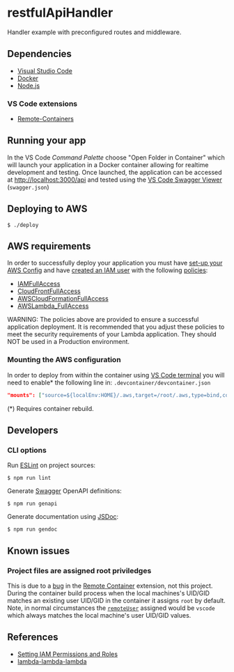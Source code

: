 # restfulApiHandler

Handler example with preconfigured routes and middleware.

## Dependencies

- [Visual Studio Code](https://code.visualstudio.com/download)
- [Docker](https://www.docker.com/get-started)
- [Node.js](https://nodejs.org)

### VS Code extensions

- [Remote-Containers](https://marketplace.visualstudio.com/items?itemName=ms-vscode-remote.remote-containers)

## Running your app

In the VS Code _Command Palette_ choose "Open Folder in Container" which will launch your application in a Docker container allowing for realtime development and testing.  Once launched, the application can be accessed at [http://localhost:3000/api](http://localhost:3000/api) and tested using the [VS Code Swagger Viewer](https://marketplace.visualstudio.com/items?itemName=Arjun.swagger-viewer) (`swagger.json`)

## Deploying to AWS

    $ ./deploy

## AWS requirements

In order to successfully deploy your application you must have [set-up your AWS Config](https://docs.aws.amazon.com/config/latest/developerguide/gs-cli.html) and have [created an IAM user](https://docs.aws.amazon.com/IAM/latest/UserGuide/id_users_create.html) with the following [policies](https://docs.aws.amazon.com/IAM/latest/UserGuide/access_policies_manage.html):

- [IAMFullAccess](https://console.aws.amazon.com/iam/home#/policies/arn%3Aaws%3Aiam%3A%3Aaws%3Apolicy%2FIAMFullAccess)
- [CloudFrontFullAccess](https://console.aws.amazon.com/iam/home#/policies/arn%3Aaws%3Aiam%3A%3Aaws%3Apolicy%2FCloudFrontFullAccess)
- [AWSCloudFormationFullAccess](https://console.aws.amazon.com/iam/home#/policies/arn%3Aaws%3Aiam%3A%3Aaws%3Apolicy%2FAWSCloudFormationFullAccess)
- [AWSLambda_FullAccess](https://console.aws.amazon.com/iam/home#/policies/arn%3Aaws%3Aiam%3A%3Aaws%3Apolicy%2FAWSLambda_FullAccess)

WARNING: The policies above are provided to ensure a successful application deployment.  It is recommended that you adjust these policies to meet the security requirements of your Lambda application.  They should NOT be used in a Production environment.

### Mounting the AWS configuration

In order to deploy from within the container using [VS Code terminal](https://code.visualstudio.com/docs/terminal/basics) you will need to enable* the following line in: `.devcontainer/devcontainer.json`

```json
"mounts": ["source=${localEnv:HOME}/.aws,target=/root/.aws,type=bind,consistency=cached"],
```

(*) Requires container rebuild.

## Developers

### CLI options

Run [ESLint](https://eslint.org/) on project sources:

    $ npm run lint

Generate [Swagger](https://swagger.io) OpenAPI definitions:

    $ npm run genapi

Generate documentation using [JSDoc](https://jsdoc.app):

    $ npm run gendoc

## Known issues

### Project files are assigned root priviledges

This is due to a [bug](https://github.com/microsoft/vscode-remote-release/issues/2402) in the [Remote Container](https://marketplace.visualstudio.com/items?itemName=ms-vscode-remote.remote-containers) extension, not this project.  During the container build process when the local machines's UID/GID matches an existing user UID/GID in the container it assigns `root` by default.  Note, in normal circumstances the [`remoteUser`](https://containers.dev/implementors/json_reference/#remoteUser) assigned would be `vscode` which always matches the local machine's user UID/GID values.

## References

- [Setting IAM Permissions and Roles](https://docs.aws.amazon.com/AmazonCloudFront/latest/DeveloperGuide/lambda-edge-permissions.html)
- [lambda-lambda-lambda](https://github.com/nuxy/lambda-lambda-lambda)
